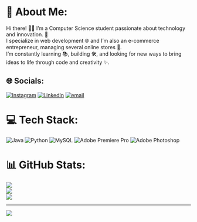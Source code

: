 # 💫 About Me:
Hi there! 👨‍💻 I’m a Computer Science student passionate about technology and innovation. 🚀<br>I specialize in web development 🌐 and I’m also an e-commerce entrepreneur, managing several online stores 🛒.<br>I’m constantly learning 📚, building 🛠️, and looking for new ways to bring ideas to life through code and creativity ✨.


## 🌐 Socials:
[![Instagram](https://img.shields.io/badge/Instagram-%23E4405F.svg?logo=Instagram&logoColor=white)](https://instagram.com/lior_shaya8) [![LinkedIn](https://img.shields.io/badge/LinkedIn-%230077B5.svg?logo=linkedin&logoColor=white)](https://linkedin.com/in/lior-shaya) [![email](https://img.shields.io/badge/Email-D14836?logo=gmail&logoColor=white)](mailto:lior160500@gmail.com) 

# 💻 Tech Stack:
![Java](https://img.shields.io/badge/java-%23ED8B00.svg?style=for-the-badge&logo=openjdk&logoColor=white) ![Python](https://img.shields.io/badge/python-3670A0?style=for-the-badge&logo=python&logoColor=ffdd54) ![MySQL](https://img.shields.io/badge/mysql-4479A1.svg?style=for-the-badge&logo=mysql&logoColor=white) ![Adobe Premiere Pro](https://img.shields.io/badge/Adobe%20Premiere%20Pro-9999FF.svg?style=for-the-badge&logo=Adobe%20Premiere%20Pro&logoColor=white) ![Adobe Photoshop](https://img.shields.io/badge/adobe%20photoshop-%2331A8FF.svg?style=for-the-badge&logo=adobe%20photoshop&logoColor=white)
# 📊 GitHub Stats:
![](https://github-readme-stats.vercel.app/api?username=liorshaya&theme=dark&hide_border=false&include_all_commits=true&count_private=false)<br/>
![](https://nirzak-streak-stats.vercel.app/?user=liorshaya&theme=dark&hide_border=false)<br/>
![](https://github-readme-stats.vercel.app/api/top-langs/?username=liorshaya&theme=dark&hide_border=false&include_all_commits=true&count_private=false&layout=compact)

---
[![](https://visitcount.itsvg.in/api?id=liorshaya&icon=0&color=0)](https://visitcount.itsvg.in)

<!-- Proudly created with GPRM ( https://gprm.itsvg.in ) -->
